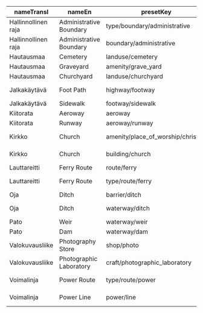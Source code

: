 |nameTransl|nameEn|presetKey|searchable|icon|tags0|tags1|tags2|tags3|tags4|geometryArea|geometryLine|geometryPoint|geometryVertex|geometryRelation|
| ------ | ------ | ------ | ------ | ------ | ------ | ------ | ------ | ------ | ------ | ------ | ------ | ------ | ------ | ------ |
|Hallinnollinen raja|Administrative Boundary|type/boundary/administrative| |boundary|type=boundary|boundary=administrative| | | | | | | |relation|
|Hallinnollinen raja|Administrative Boundary|boundary/administrative| | |boundary=administrative| | | | | |line| | | |
|Hautausmaa|Cemetery|landuse/cemetery| |cemetery|landuse=cemetery| | | | |area| | | | |
|Hautausmaa|Graveyard|amenity/grave_yard| |cemetery|amenity=grave_yard| | | | |area| |point| | |
|Hautausmaa|Churchyard|landuse/churchyard| | |landuse=churchyard| | | | |area| | | | |
|Jalkakäytävä|Foot Path|highway/footway| |highway-footway|highway=footway| | | | |area|line| | | |
|Jalkakäytävä|Sidewalk|footway/sidewalk| | |highway=footway|footway=sidewalk| | | | |line| | | |
|Kiitorata|Aeroway|aeroway| |airport|aeroway=*| | | | |area|line|point|vertex| |
|Kiitorata|Runway|aeroway/runway| | |aeroway=runway| | | | |area|line| | | |
|Kirkko|Church|amenity/place_of_worship/christian| |religious-christian|amenity=place_of_worship|religion=christian| | | |area| |point| | |
|Kirkko|Church|building/church| |place-of-worship|building=church| | | | |area| |point| | |
|Lauttareitti|Ferry Route|route/ferry| |ferry|route=ferry| | | | | |line| | | |
|Lauttareitti|Ferry Route|type/route/ferry| |route-ferry|type=route|route=ferry| | | | | | | |relation|
|Oja|Ditch|barrier/ditch| | |barrier=ditch| | | | |area|line| | | |
|Oja|Ditch|waterway/ditch| |waterway-ditch|waterway=ditch| | | | | |line| | | |
|Pato|Weir|waterway/weir| |dam|waterway=weir| | | | | |line| |vertex| |
|Pato|Dam|waterway/dam| |dam|waterway=dam| | | | |area|line|point|vertex| |
|Valokuvausliike|Photography Store|shop/photo| |camera|shop=photo| | | | |area| |point| | |
|Valokuvausliike|Photographic Laboratory|craft/photographic_laboratory| |camera|craft=photographic_laboratory| | | | |area| |point| | |
|Voimalinja|Power Route|type/route/power| |route-power|type=route|route=power| | | | | | | |relation|
|Voimalinja|Power Line|power/line| |power-line|power=line| | | | | |line| | | |
